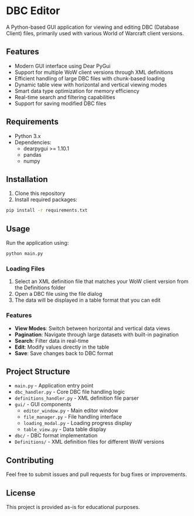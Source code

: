 # DBC Editor

A Python-based GUI application for viewing and editing DBC (Database Client) files, primarily used with various World of Warcraft client versions.

## Features

- Modern GUI interface using Dear PyGui
- Support for multiple WoW client versions through XML definitions
- Efficient handling of large DBC files with chunk-based loading
- Dynamic table view with horizontal and vertical viewing modes
- Smart data type optimization for memory efficiency
- Real-time search and filtering capabilities
- Support for saving modified DBC files

## Requirements

- Python 3.x
- Dependencies:
  - dearpygui >= 1.10.1
  - pandas
  - numpy

## Installation

1. Clone this repository
2. Install required packages:
```bash
pip install -r requirements.txt
```

## Usage

Run the application using:
```bash
python main.py
```

### Loading Files

1. Select an XML definition file that matches your WoW client version from the Definitions folder
2. Open a DBC file using the file dialog
3. The data will be displayed in a table format that you can edit

### Features

- **View Modes**: Switch between horizontal and vertical data views
- **Pagination**: Navigate through large datasets with built-in pagination
- **Search**: Filter data in real-time
- **Edit**: Modify values directly in the table
- **Save**: Save changes back to DBC format

## Project Structure

- `main.py` - Application entry point
- `dbc_handler.py` - Core DBC file handling logic
- `definitions_handler.py` - XML definition file parser
- `gui/` - GUI components
  - `editor_window.py` - Main editor window
  - `file_manager.py` - File handling interface
  - `loading_modal.py` - Loading progress display
  - `table_view.py` - Data table display
- `dbc/` - DBC format implementation
- `Definitions/` - XML definition files for different WoW versions

## Contributing

Feel free to submit issues and pull requests for bug fixes or improvements.

## License

This project is provided as-is for educational purposes.
